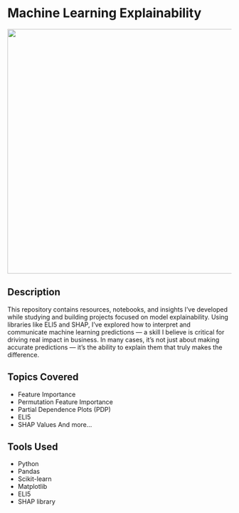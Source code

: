 # Machine Learning Explainability

<div align="center">
<img src="https://github.com/robsoncserafim/Machine_Learning_Explainability/assets/99512194/78477a47-c8f1-460d-9ef1-8a2e84337411" width="550px" />
</div>

## Description
This repository contains resources, notebooks, and insights I’ve developed while studying and building projects focused on model explainability. Using libraries like ELI5 and SHAP, I’ve explored how to interpret and communicate machine learning predictions — a skill I believe is critical for driving real impact in business. In many cases, it’s not just about making accurate predictions — it’s the ability to explain them that truly makes the difference.

## Topics Covered
- Feature Importance
- Permutation Feature Importance
- Partial Dependence Plots (PDP)
- ELI5
- SHAP Values
And more...

## Tools Used
- Python
- Pandas
- Scikit-learn
- Matplotlib
- ELI5
- SHAP library
